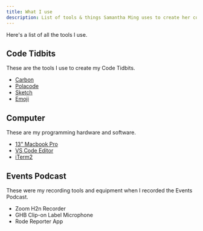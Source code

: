 ```yaml
---
title: What I use
description: List of tools & things Samantha Ming uses to create her code tidbits and podcast.
---
```


Here's a list of all the tools I use.

## Code Tidbits

These are the tools I use to create my Code Tidbits.

- [Carbon](https://carbon.now.sh/)
- [Polacode](https://github.com/octref/polacode)
- [Sketch](https://www.sketchapp.com/)
- [Emoji](https://getemoji.com/)

## Computer

These are my programming hardware and software.

- [13" Macbook Pro](https://www.apple.com/ca/shop/buy-mac/macbook-pro)
- [VS Code Editor](https://code.visualstudio.com/)
- [iTerm2](https://www.iterm2.com/)

## Events Podcast

These were my recording tools and equipment when I recorded the Events Podcast.

- Zoom H2n Recorder
- GHB Clip-on Label Microphone
- Rode Reporter App

<!-- ## Events Podcast

This was my recording tools and equipment when I recorded the Events Podcast.

Zoom H2n Recorder
GHB Clip-on Label Microphone
Rode Reporter App

- Note: I will be using new equipments for my new programming podcast. Stay tuned!
  New Podcast Setup (Coming soon)
  Scarlett 2i2
  Shure SM58 Microphone
  Behringer Xm8500 Microphone -->
